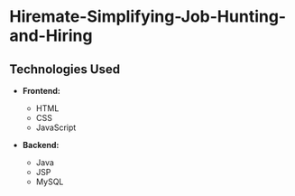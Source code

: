 # Hiremate-Simplifying-Job-Hunting-and-Hiring

## Technologies Used

- **Frontend:**
  - HTML
  - CSS
  - JavaScript

- **Backend:**
  - Java
  - JSP
  - MySQL
